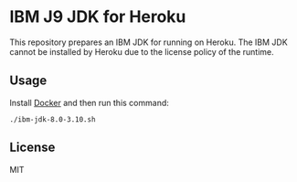 # IBM J9 JDK for Heroku

This repository prepares an IBM JDK for running on Heroku. The IBM JDK cannot
be installed by Heroku due to the license policy of the runtime.

## Usage

Install [Docker](https://www.docker.com) and then run this command:

```
./ibm-jdk-8.0-3.10.sh
```

## License

MIT